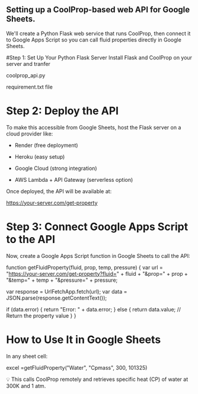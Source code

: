 ## Setting up a CoolProp-based web API for Google Sheets.

We'll create a Python Flask web service that runs CoolProp, then connect it to Google Apps Script so you can call fluid properties directly in Google Sheets.

#Step 1: Set Up Your Python Flask Server
Install Flask and CoolProp on your server and tranfer 

coolprop_api.py

requirement.txt file


# Step 2: Deploy the API
To make this accessible from Google Sheets, host the Flask server on a cloud provider like:

- Render (free deployment)

- Heroku (easy setup)

- Google Cloud (strong integration)

- AWS Lambda + API Gateway (serverless option)

Once deployed, the API will be available at:

https://your-server.com/get-property

# Step 3: Connect Google Apps Script to the API
Now, create a Google Apps Script function in Google Sheets to call the API:


function getFluidProperty(fluid, prop, temp, pressure) {
  var url = "https://your-server.com/get-property?fluid=" + fluid + "&prop=" + prop + "&temp=" + temp + "&pressure=" + pressure;
  
  var response = UrlFetchApp.fetch(url);
  var data = JSON.parse(response.getContentText());
  
  if (data.error) {
    return "Error: " + data.error;
  } else {
    return data.value;  // Return the property value
  }
}

# How to Use It in Google Sheets
In any sheet cell:

excel
=getFluidProperty("Water", "Cpmass", 300, 101325)

💡 This calls CoolProp remotely and retrieves specific heat (CP) of water at 300K and 1 atm.
